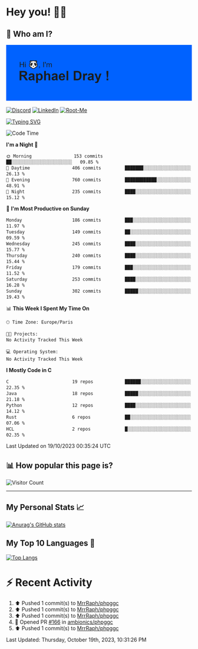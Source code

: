 # **Hey you! 👋🏼**

## **🔎 Who am I?**

<img src="https://github.com/MrrRaph/MrrRaph/blob/master/header.png?raw=true">

[![Discord](https://img.shields.io/badge/Discord-7289DA?style=for-the-badge&logo=discord&logoColor=white
)](https://discordapp.com/users/MrRaph#4214/)
[![LinkedIn](https://img.shields.io/badge/LinkedIn-0077B5?style=for-the-badge&logo=linkedin&logoColor=white)](https://www.linkedin.com/in/raphaeldray/)
[![Root-Me](https://img.shields.io/badge/dynamic/json?color=yellowgreen&label=Root-me%20Score&query=score&style=for-the-badge&url=https://raw.githubusercontent.com/MrrRaph/MrrRaph/master/root-me-stats.json&logoColor=white)](https://www.root-me.org/PandHacker)


[![Typing SVG](https://readme-typing-svg.herokuapp.com?font=glory&size=23&multiline=true&height=65&lines=CyberSecurity+Engineer+%F0%9F%92%BB;Freelance+Fullstack+Developer)](https://git.io/typing-svg)

<!--START_SECTION:waka-->
![Code Time](http://img.shields.io/badge/Code%20Time-0%20secs-blue)

**I'm a Night 🦉** 

```text
🌞 Morning                153 commits         ██░░░░░░░░░░░░░░░░░░░░░░░   09.85 % 
🌆 Daytime                406 commits         ███████░░░░░░░░░░░░░░░░░░   26.13 % 
🌃 Evening                760 commits         ████████████░░░░░░░░░░░░░   48.91 % 
🌙 Night                  235 commits         ████░░░░░░░░░░░░░░░░░░░░░   15.12 % 
```
📅 **I'm Most Productive on Sunday** 

```text
Monday                   186 commits         ███░░░░░░░░░░░░░░░░░░░░░░   11.97 % 
Tuesday                  149 commits         ██░░░░░░░░░░░░░░░░░░░░░░░   09.59 % 
Wednesday                245 commits         ████░░░░░░░░░░░░░░░░░░░░░   15.77 % 
Thursday                 240 commits         ████░░░░░░░░░░░░░░░░░░░░░   15.44 % 
Friday                   179 commits         ███░░░░░░░░░░░░░░░░░░░░░░   11.52 % 
Saturday                 253 commits         ████░░░░░░░░░░░░░░░░░░░░░   16.28 % 
Sunday                   302 commits         █████░░░░░░░░░░░░░░░░░░░░   19.43 % 
```


📊 **This Week I Spent My Time On** 

```text
🕑︎ Time Zone: Europe/Paris

🐱‍💻 Projects: 
No Activity Tracked This Week

💻 Operating System: 
No Activity Tracked This Week
```

**I Mostly Code in C** 

```text
C                        19 repos            ██████░░░░░░░░░░░░░░░░░░░   22.35 % 
Java                     18 repos            █████░░░░░░░░░░░░░░░░░░░░   21.18 % 
Python                   12 repos            ████░░░░░░░░░░░░░░░░░░░░░   14.12 % 
Rust                     6 repos             ██░░░░░░░░░░░░░░░░░░░░░░░   07.06 % 
HCL                      2 repos             █░░░░░░░░░░░░░░░░░░░░░░░░   02.35 % 
```




 Last Updated on 19/10/2023 00:35:24 UTC
<!--END_SECTION:waka-->

## **📊 How popular this page is?**

![Visitor Count](https://profile-counter.glitch.me/MrrRaph/count.svg)

---

## **My Personal Stats 📈**

[![Anurag's GitHub stats](https://github-readme-stats.vercel.app/api?username=mrrraph&count_private=true&show_icons=true&title_color=fff&text_color=fff&bg_color=30,36d1dc,904e95)](https://github.com/anuraghazra/github-readme-stats)

## **My Top 10 Languages 📣**

[![Top Langs](https://github-readme-stats.vercel.app/api/top-langs/?username=mrrraph&langs_count=10&layout=compact&hide=html,css&hide_title=true)](https://github.com/anuraghazra/github-readme-stats)


# **⚡ Recent Activity**

<!--RECENT_ACTIVITY:start-->
1. ⬆️ Pushed 1 commit(s) to [MrrRaph/phpggc](https://github.com/MrrRaph/phpggc)<br>
2. ⬆️ Pushed 1 commit(s) to [MrrRaph/phpggc](https://github.com/MrrRaph/phpggc)<br>
3. ⬆️ Pushed 1 commit(s) to [MrrRaph/phpggc](https://github.com/MrrRaph/phpggc)<br>
4. 💪 Opened PR [#166](https://github.com/ambionics/phpggc/pull/166) in [ambionics/phpggc](https://github.com/ambionics/phpggc)<br>
5. ⬆️ Pushed 1 commit(s) to [MrrRaph/phpggc](https://github.com/MrrRaph/phpggc)<br>
<!--RECENT_ACTIVITY:end-->
<!--RECENT_ACTIVITY:last_update-->
Last Updated: Thursday, October 19th, 2023, 10:31:26 PM
<!--RECENT_ACTIVITY:last_update_end-->
